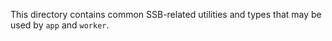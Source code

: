 This directory contains common SSB-related utilities and types that may be used by `app` and `worker`.
